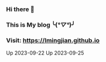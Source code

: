 ### Hi there 👋

### This is My blog ╰(*°▽°*)╯

### Visit: https://lmingjian.github.io

Up 2023-09-22
Up 2023-09-25